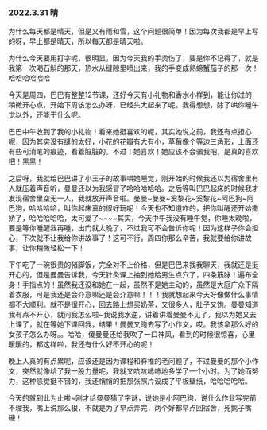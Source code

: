 ### 2022.3.31		晴

为什么每天都是晴天，但是又有雨和雪，这个问题很简单！因为每次我都是早上写的呀，早上都是晴天，所以每天都是晴天啦。

为什么今天要用打字呢，很明显，因为今天我的手烫伤了，要是你不记得了，就是我第一次喝石斛的那天，热水从缝隙里喷出来，我的手变成熟螃蟹茄子的那一次！哈哈哈哈哈哈

今天是周四，巴巴有整整12节课，还好今天有小礼物和香水小样到，能让你过的稍微开心点，开始下周该怎么办呀，已经头大起来了呢。我得想想，除了哄你睡午觉以外，还能干什么呢。

巴巴中午收到了我的小礼物！看来她挺喜欢的呢，其实她说之前，我还有点担心呢，因为其实没有缝的太好，小花的花瓣有大有小，草莓像个等边三角形，上面还有些可消笔的痕迹，看着脏脏的。不过！她喜欢！她应该不会骗我吧，是真的喜欢把！黑黑！

之后呀，我就给巴巴讲了小王子的故事哄她睡觉，刚开始的时候我还以为宿舍里有人就压着声音听，曼曼还以为我感冒了哈哈哈哈哈。之后等叫巴巴起床的时候我才发现宿舍里空无一人，我就放开声音啦。曼曼~曼曼~奚黎花~奚黎花~阿巴狗~阿巴狗，哈哈哈哈，叫你起床真的很好玩呢！今天也不知道咋的，把你叫醒还开始撒娇了，哈哈哈哈哈，太可爱了~~~~其实，今天中午我没有睡午觉，你睡太晚啦，要是等你睡醒我再睡，出门就太晚了，不过我可不会告诉你呢！因为这样子你会担心，下次就不让我给你讲故事了！这可不行，周四你那么辛苦，我就要给你讲故事，让你稍微轻松一下！

下午吃了一碗很贵的猪脚饭，完全对不上价格，但是巴巴来找我聊天，我就还是挺开心的，但是曼曼告诉我，今天针灸课上抽到她给男生点穴了，四条筋脉！遍布全身！手指点的！虽然我还没和她在一起，虽然不是她主动的，虽然是大庭广众下隔着衣服，可是我还是会介意嘛还是会介意嘛！！！我就想起来今天好像做什么事情都不大顺利。就不是很开心，回去路上想买奶茶，又很多人，肚子又饱。曼曼知道我有点不开心，就问我怎么啦~我说我水逆，讲着讲着曼曼不见了，我以为她又去上课了，就在等她下课回我，结果！曼曼又跑去写了小作文，哎。我该拿那么好的女孩子怎么办呀。。哈哈，傻曼曼还给我吹了一口神风，看到的时候很惊喜，心里暖暖的，都这样啦，我还有什么好不开心的呢！

晚上人真的有点累呢，应该还是因为课程和脊椎的老问题了，不过曼曼的那个小作文，突然就像给了我一股力量呢，我就又吭吭哧哧地多学了一个小时。为了她而努力，这种感觉挺不错的，我还悄悄的把那张照片设成了平板壁纸，哈哈哈哈哈。

今天的就到此为止啦~刚才给曼曼猜了字谜，说她是小阿巴狗，说什么作业写完前不理我，嘴上说那么狠，不就是为了早点弄完，两个好都早点回宿舍，死鹅子嘴硬！

